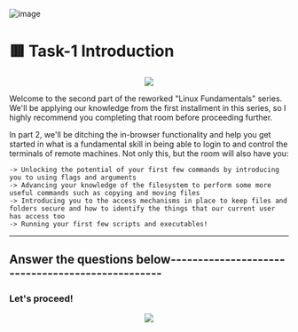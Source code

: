 ![image](https://user-images.githubusercontent.com/94435318/161464318-2f53b4ec-ce25-4f2f-ad52-470231458957.png)

# 🟥 Task-1 Introduction

<p align="center">
  <img src="https://user-images.githubusercontent.com/94435318/161464466-7b92b632-9636-4231-9d3d-32ba8bf620ca.png">
</p>

Welcome to the second part of the reworked "Linux Fundamentals" series. We'll be applying our knowledge from the first installment in this series, so I highly recommend you completing that room before proceeding further.

In part 2, we'll be ditching the in-browser functionality and help you get started in what is a fundamental skill in being able to login to and control the terminals of remote machines. Not only this, but the room will also have you:

    -> Unlocking the potential of your first few commands by introducing you to using flags and arguments
    -> Advancing your knowledge of the filesystem to perform some more useful commands such as copying and moving files
    -> Introducing you to the access mechanisms in place to keep files and folders secure and how to identify the things that our current user has access too
    -> Running your first few scripts and executables!
    
----------------------------------------------------------------------------------------------

Answer the questions below-------------------------------------------------
--

### Let's proceed!

<p align="center">
  <img src="https://user-images.githubusercontent.com/94435318/161464652-59fafaea-9790-4c87-a395-6059dbc3cf7c.png">
</p>
   
